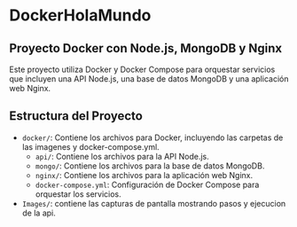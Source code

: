 # DockerHolaMundo
## Proyecto Docker con Node.js, MongoDB y Nginx

Este proyecto utiliza Docker y Docker Compose para orquestar servicios que incluyen una API Node.js, una base de datos MongoDB y una aplicación web Nginx.

## Estructura del Proyecto
- `docker/`: Contiene los archivos para Docker, incluyendo las carpetas de las imagenes y docker-compose.yml.
    - `api/`: Contiene los archivos para la API Node.js.
    - `mongo/`: Contiene los archivos para la base de datos MongoDB.
    - `nginx/`: Contiene los archivos para la aplicación web Nginx.
    - `docker-compose.yml`: Configuración de Docker Compose para orquestar los servicios.
- `Images/`: contiene las capturas de pantalla mostrando pasos y ejecucion de la api.